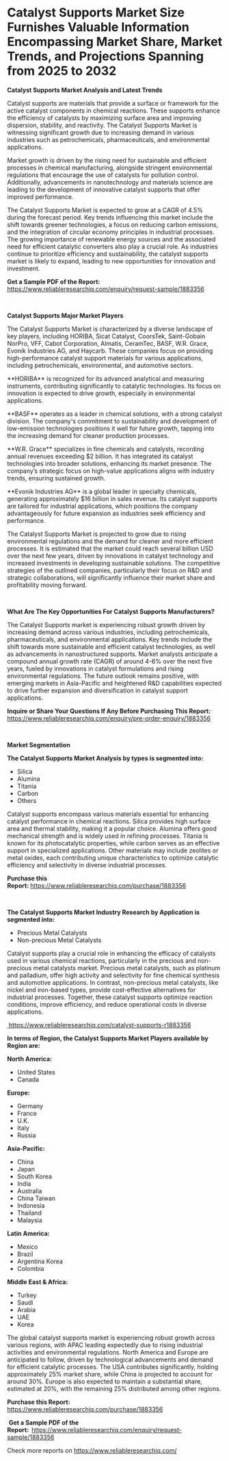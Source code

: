 <p><h1>Catalyst Supports Market Size Furnishes Valuable Information Encompassing Market Share, Market Trends, and Projections Spanning from 2025 to 2032</h1></p><p><strong>Catalyst Supports Market Analysis and Latest Trends</strong></p>
<p><p>Catalyst supports are materials that provide a surface or framework for the active catalyst components in chemical reactions. These supports enhance the efficiency of catalysts by maximizing surface area and improving dispersion, stability, and reactivity. The Catalyst Supports Market is witnessing significant growth due to increasing demand in various industries such as petrochemicals, pharmaceuticals, and environmental applications.</p><p>Market growth is driven by the rising need for sustainable and efficient processes in chemical manufacturing, alongside stringent environmental regulations that encourage the use of catalysts for pollution control. Additionally, advancements in nanotechnology and materials science are leading to the development of innovative catalyst supports that offer improved performance.</p><p>The Catalyst Supports Market is expected to grow at a CAGR of 4.5% during the forecast period. Key trends influencing this market include the shift towards greener technologies, a focus on reducing carbon emissions, and the integration of circular economy principles in industrial processes. The growing importance of renewable energy sources and the associated need for efficient catalytic converters also play a crucial role. As industries continue to prioritize efficiency and sustainability, the catalyst supports market is likely to expand, leading to new opportunities for innovation and investment.</p></p>
<p><strong>Get a Sample PDF of the Report:&nbsp;</strong> <a href="https://www.reliableresearchiq.com/enquiry/request-sample/1883356?utm_campaign=2285&utm_medium=2&utm_source=Github&utm_content=ia&utm_term=02042025&utm_id=catalyst-supports">https://www.reliableresearchiq.com/enquiry/request-sample/1883356</a></p>
<p>&nbsp;</p>
<p><strong>Catalyst Supports Major Market Players</strong></p>
<p><p>The Catalyst Supports Market is characterized by a diverse landscape of key players, including HORIBA, Sicat Catalyst, CoorsTek, Saint-Gobain NorPro, VFF, Cabot Corporation, Almatis, CeramTec, BASF, W.R. Grace, Evonik Industries AG, and Haycarb. These companies focus on providing high-performance catalyst support materials for various applications, including petrochemicals, environmental, and automotive sectors.</p><p>**HORIBA** is recognized for its advanced analytical and measuring instruments, contributing significantly to catalytic technologies. Its focus on innovation is expected to drive growth, especially in environmental applications.</p><p>**BASF** operates as a leader in chemical solutions, with a strong catalyst division. The company's commitment to sustainability and development of low-emission technologies positions it well for future growth, tapping into the increasing demand for cleaner production processes.</p><p>**W.R. Grace** specializes in fine chemicals and catalysts, recording annual revenues exceeding $2 billion. It has integrated its catalyst technologies into broader solutions, enhancing its market presence. The company’s strategic focus on high-value applications aligns with industry trends, ensuring sustained growth.</p><p>**Evonik Industries AG** is a global leader in specialty chemicals, generating approximately $16 billion in sales revenue. Its catalyst supports are tailored for industrial applications, which positions the company advantageously for future expansion as industries seek efficiency and performance.</p><p>The Catalyst Supports Market is projected to grow due to rising environmental regulations and the demand for cleaner and more efficient processes. It is estimated that the market could reach several billion USD over the next few years, driven by innovations in catalyst technology and increased investments in developing sustainable solutions. The competitive strategies of the outlined companies, particularly their focus on R&D and strategic collaborations, will significantly influence their market share and profitability moving forward.</p></p>
<p>&nbsp;</p>
<p><strong>What Are The Key Opportunities For Catalyst Supports Manufacturers?</strong></p>
<p><p>The Catalyst Supports market is experiencing robust growth driven by increasing demand across various industries, including petrochemicals, pharmaceuticals, and environmental applications. Key trends include the shift towards more sustainable and efficient catalyst technologies, as well as advancements in nanostructured supports. Market analysts anticipate a compound annual growth rate (CAGR) of around 4-6% over the next five years, fueled by innovations in catalyst formulations and rising environmental regulations. The future outlook remains positive, with emerging markets in Asia-Pacific and heightened R&D capabilities expected to drive further expansion and diversification in catalyst support applications.</p></p>
<p><strong>Inquire or Share Your Questions If Any Before Purchasing This Report:</strong> <a href="https://www.reliableresearchiq.com/enquiry/pre-order-enquiry/1883356?utm_campaign=2285&utm_medium=2&utm_source=Github&utm_content=ia&utm_term=02042025&utm_id=catalyst-supports">https://www.reliableresearchiq.com/enquiry/pre-order-enquiry/1883356</a></p>
<p>&nbsp;</p>
<p><strong>Market Segmentation</strong></p>
<p><strong>The Catalyst Supports Market Analysis by types is segmented into:</strong></p>
<p><ul><li>Silica</li><li>Alumina</li><li>Titania</li><li>Carbon</li><li>Others</li></ul></p>
<p><p>Catalyst supports encompass various materials essential for enhancing catalyst performance in chemical reactions. Silica provides high surface area and thermal stability, making it a popular choice. Alumina offers good mechanical strength and is widely used in refining processes. Titania is known for its photocatalytic properties, while carbon serves as an effective support in specialized applications. Other materials may include zeolites or metal oxides, each contributing unique characteristics to optimize catalytic efficiency and selectivity in diverse industrial processes.</p></p>
<p><strong>Purchase this Report:&nbsp;</strong><a href="https://www.reliableresearchiq.com/purchase/1883356?utm_campaign=2285&utm_medium=2&utm_source=Github&utm_content=ia&utm_term=02042025&utm_id=catalyst-supports">https://www.reliableresearchiq.com/purchase/1883356</a></p>
<p>&nbsp;</p>
<p><strong>The Catalyst Supports Market Industry Research by Application is segmented into:</strong></p>
<p><ul><li>Precious Metal Catalysts</li><li>Non-precious Metal Catalysts</li></ul></p>
<p><p>Catalyst supports play a crucial role in enhancing the efficacy of catalysts used in various chemical reactions, particularly in the precious and non-precious metal catalysts market. Precious metal catalysts, such as platinum and palladium, offer high activity and selectivity for fine chemical synthesis and automotive applications. In contrast, non-precious metal catalysts, like nickel and iron-based types, provide cost-effective alternatives for industrial processes. Together, these catalyst supports optimize reaction conditions, improve efficiency, and reduce operational costs in diverse applications.</p></p>
<p><a href="https://www.reliableresearchiq.com/catalyst-supports-r1883356?utm_campaign=2285&utm_medium=2&utm_source=Github&utm_content=ia&utm_term=02042025&utm_id=catalyst-supports">&nbsp;https://www.reliableresearchiq.com/catalyst-supports-r1883356</a></p>
<p><strong>In terms of Region, the Catalyst Supports Market Players available by Region are:</strong></p>
<p>
    <p> <strong> North America: </strong>
        <ul>
            <li>United States</li>
            <li>Canada</li>
        </ul>
        </p> 
    <p> <strong> Europe: </strong>
        <ul>
            <li>Germany</li>
            <li>France</li>
            <li>U.K.</li>
            <li>Italy</li>
            <li>Russia</li>
        </ul>
        </p> 
    <p> <strong> Asia-Pacific: </strong>
        <ul>
            <li>China</li>
            <li>Japan</li>
            <li>South Korea</li>
            <li>India</li>
            <li>Australia</li>
            <li>China Taiwan</li>
            <li>Indonesia</li>
            <li>Thailand</li>
            <li>Malaysia</li>
        </ul>
        </p> 
    <p> <strong> Latin America: </strong>
        <ul>
            <li>Mexico</li>
            <li>Brazil</li>
            <li>Argentina Korea</li>
            <li>Colombia</li>
        </ul>
        </p> 
    <p> <strong> Middle East & Africa: </strong>
        <ul>
            <li>Turkey</li>
            <li>Saudi</li>
            <li>Arabia</li>
            <li>UAE</li>
            <li>Korea</li>
        </ul>
    </p>
    </p>
<p><p>The global catalyst supports market is experiencing robust growth across various regions, with APAC leading expectedly due to rising industrial activities and environmental regulations. North America and Europe are anticipated to follow, driven by technological advancements and demand for efficient catalytic processes. The USA contributes significantly, holding approximately 25% market share, while China is projected to account for around 30%. Europe is also expected to maintain a substantial share, estimated at 20%, with the remaining 25% distributed among other regions.</p></p>
<p><strong>Purchase this Report: </strong><a href="https://www.reliableresearchiq.com/purchase/1883356?utm_campaign=2285&utm_medium=2&utm_source=Github&utm_content=ia&utm_term=02042025&utm_id=catalyst-supports">https://www.reliableresearchiq.com/purchase/1883356</a></p>
<p>&nbsp;<strong>Get a Sample PDF of the Report:&nbsp;&nbsp;</strong><a href="https://www.reliableresearchiq.com/enquiry/request-sample/1883356?utm_campaign=2285&utm_medium=2&utm_source=Github&utm_content=ia&utm_term=02042025&utm_id=catalyst-supports">https://www.reliableresearchiq.com/enquiry/request-sample/1883356</a></p>
<p><strong></strong></p>
<p>Check more reports on <a href="https://www.reliableresearchiq.com/?utm_campaign=2285&utm_medium=2&utm_source=Github&utm_content=ia&utm_term=02042025&utm_id=catalyst-supports">https://www.reliableresearchiq.com/</a></p>